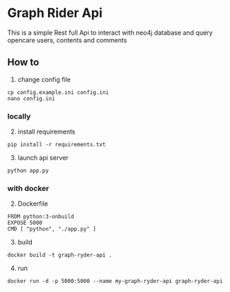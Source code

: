 # Graph Rider Api
This is a simple Rest full Api to interact with neo4j database and query opencare users, contents and comments

## How to
1. change config file
```
cp config.example.ini config.ini
nano config.ini
```

### locally
2. install requirements
```
pip install -r requirements.txt
```
3. launch api server
```
python app.py
```

### with docker
2. Dockerfile
```
FROM python:3-onbuild
EXPOSE 5000
CMD [ "python", "./app.py" ]
```
3. build
```
docker build -t graph-ryder-api .
```
4. run
```
docker run -d -p 5000:5000 --name my-graph-ryder-api graph-ryder-api
```